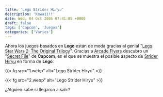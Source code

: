 ```yaml
---
title: 'Lego Strider Hiryu'
description: 'Kawaii!!'
date: Wed, 04 Oct 2006 07:41:05 +0000
draft: false
tags: ['Capcom', 'Juegos']
categories: ['Varios']
---
```


Ahora los juegos basados en **Lego** están de moda gracias al genial "[Lego Star Wars 2: The Original Trilogy](http://en.wikipedia.org/wiki/Lego_Star_Wars_II:_The_Original_Trilogy)". Gracias a [Arcade Flyers](http://www.arcadeflyers.net/) descubro un "[Secret File](http://www.arcadeflyers.com/?page=thumbs&id=5181)" de **Capcom**, en el que se muestra el posible aspecto de [Strider Hiryu](http://en.wikipedia.org/wiki/Strider_Hiryu) en forma de **Lego**:

{{< fg src="1.webp" alt="Lego Strider Hiryu" >}}

{{< fg src="2.webp" alt="Lego Strider Hiryu" >}}

¿Alguien sabe si llegaron a salir?